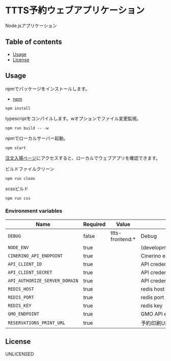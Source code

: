 # TTTS予約ウェブアプリケーション

Node.jsアプリケーション

## Table of contents

* [Usage](#usage)
* [License](#license)

## Usage
npmでパッケージをインストールします。
* [npm](https://www.npmjs.com/)

```shell
npm install
```

typescriptをコンパイルします。wオプションでファイル変更監視。

```shell
npm run build -- -w
```

npmでローカルサーバー起動。

```shell
npm start
```

[注文入場ページ](http://localhost:8080/entrance/index.html?wc=0&locale=ja)にアクセスすると、ローカルでウェブアプリを確認できます。

ビルドファイルクリーン

```shell
npm run clean
```

scssビルド

```shell
npm run css
```

### Environment variables

| Name                          | Required | Value           | Purpose                       |
| ----------------------------- | -------- | --------------- | ----------------------------- |
| `DEBUG`                       | false    | ttts-frontend:* | Debug                         |
| `NODE_ENV`                    | true     |                 | (development,test,production) |
| `CINERINO_API_ENDPOINT`       | true     |                 | Cinerino endpoint             |
| `API_CLIENT_ID`               | true     |                 | API credentials               |
| `API_CLIENT_SECRET`           | true     |                 | API credentials               |
| `API_AUTHORIZE_SERVER_DOMAIN` | true     |                 | API credentials               |
| `REDIS_HOST`                  | true     |                 | redis host                    |
| `REDIS_PORT`                  | true     |                 | redis port                    |
| `REDIS_KEY`                   | true     |                 | redis key                     |
| `GMO_ENDPOINT`                | true     |                 | GMO API endpoint              |
| `RESERVATIONS_PRINT_URL`      | true     |                 | 予約印刷URL                   |

## License

UNLICENSED
